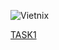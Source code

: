 ![Vietnix](https://github.com/Phuong-Duy/Vietnix/assets/165816783/27cdb7c4-3d30-4c6c-a120-8a40eaa64125)

[TASK1](https://github.com/Phuong-Duy/Vietnix/blob/796ab9d6389d704394819815dbc1920505ce96b6/SSL-Domain-MailServer-DNS/VietNix%20-%20Training%20f39e3cc759774d00872cd0ec16695752.md)
